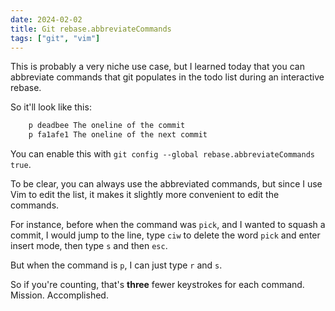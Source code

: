 ```yaml
---
date: 2024-02-02
title: Git rebase.abbreviateCommands
tags: ["git", "vim"]
---
```


This is probably a very niche use case, but I learned today that you can abbreviate commands that git populates in the todo list during an interactive rebase.

So it'll look like this:

```bash
    p deadbee The oneline of the commit
    p fa1afe1 The oneline of the next commit
```

You can enable this with `git config --global rebase.abbreviateCommands true`.

To be clear, you can always use the abbreviated commands, but since I use Vim to edit the list, it makes it slightly more convenient to edit the commands.

For instance, before when the command was `pick`, and I wanted to squash a commit, I would jump to the line, type `ciw` to delete the word `pick` and enter insert mode, then type `s` and then `esc`.

But when the command is `p`, I can just type `r` and `s`.

So if you're counting, that's **three** fewer keystrokes for each command. Mission. Accomplished.
